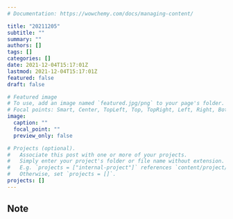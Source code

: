 ```yaml
---
# Documentation: https://wowchemy.com/docs/managing-content/

title: "20211205"
subtitle: ""
summary: ""
authors: []
tags: []
categories: []
date: 2021-12-04T15:17:01Z
lastmod: 2021-12-04T15:17:01Z
featured: false
draft: false

# Featured image
# To use, add an image named `featured.jpg/png` to your page's folder.
# Focal points: Smart, Center, TopLeft, Top, TopRight, Left, Right, BottomLeft, Bottom, BottomRight.
image:
  caption: ""
  focal_point: ""
  preview_only: false

# Projects (optional).
#   Associate this post with one or more of your projects.
#   Simply enter your project's folder or file name without extension.
#   E.g. `projects = ["internal-project"]` references `content/project/deep-learning/index.md`.
#   Otherwise, set `projects = []`.
projects: []
---
```


## Note

